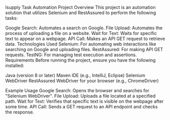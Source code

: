 Isupply Task Automation Project
Overview
This project is an automation solution that utilizes Selenium and RestAssured to perform the following tasks:

Google Search: Automates a search on Google.
File Upload: Automates the process of uploading a file on a website.
Wait for Text: Waits for specific text to appear on a webpage.
API Call: Makes an API GET request to retrieve data.
Technologies Used
Selenium: For automating web interactions like searching on Google and uploading files.
RestAssured: For making API GET requests.
TestNG: For managing test execution and assertions.
Requirements
Before running the project, ensure you have the following installed:

Java (version 8 or later)
Maven
IDE (e.g., IntelliJ, Eclipse)
Selenium WebDriver
RestAssured
WebDriver for your browser (e.g., ChromeDriver)

Example Usage
Google Search: Opens the browser and searches for "Selenium WebDriver".
File Upload: Uploads a file located at a specified path.
Wait for Text: Verifies that specific text is visible on the webpage after some time.
API Call: Sends a GET request to an API endpoint and checks the response.
